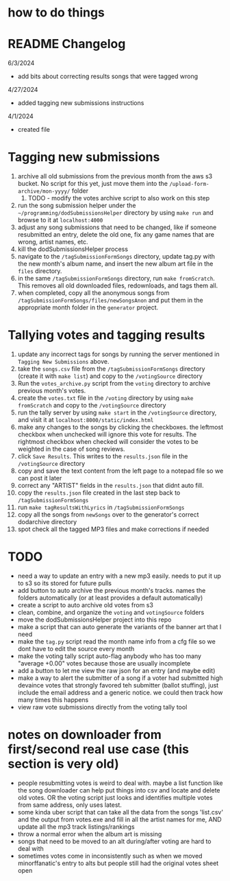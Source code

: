 # how to do things

# README Changelog
6/3/2024
- add bits about correcting results songs that were tagged wrong

4/27/2024
- added tagging new submissions instructions

4/1/2024
- created file


# Tagging new submissions
1. archive all old submissions from the previous month from the aws s3 bucket. No script for this yet, just move them into the `/upload-form-archive/mon-yyyy/` folder
   1. TODO - modify the votes archive script to also work on this step
2. run the song submission helper under the `~/programming/dodSubmissionsHelper` directory by using `make run` and browse to it at `localhost:4000`
3. adjust any song submissions that need to be changed, like if someone resubmitted an entry, delete the old one, fix any game names that are wrong, artist names, etc.
4. kill the dodSubmissionsHelper process
5. navigate to the `/tagSubmissionFormSongs` directory, update tag.py with the new month's album name, and insert the new album art file in the `files` directory.
6. in the same `/tagSubmissionFormSongs` directory, run `make fromScratch`. This removes all old downloaded files, redownloads, and tags them all.
7. when completed, copy all the anonymous songs from `/tagSubmissionFormSongs/files/newSongsAnon` and put them in the appropriate month folder in the `generator` project.


# Tallying votes and tagging results
1. update any incorrect tags for songs by running the server mentioned in `Tagging New Submissions` above.
2. take the `songs.csv` file from the `/tagSubmissionFormSongs` directory (create it with `make list`) and copy to the `/votingSource` directory
3. Run the `votes_archive.py` script from the `voting` directory to archive previous month's votes.
4. create the `votes.txt` file in the `/voting` directory by using `make fromScratch` and copy to the `/votingSource` directory
5. run the tally server by using `make start` in the `/votingSource` directory, and visit it at `localhost:8000/static/index.html`
6. make any changes to the songs by clicking the checkboxes. the leftmost checkbox when unchecked will ignore this vote 
for results. The rightmost checkbox when checked will consider the votes to be weighted in the case of song reviews.
7. click `Save Results`. This writes to the `results.json` file in the `/votingSource` directory
8. copy and save the text content from the left page to a notepad file so we can post it later
9. correct any "ARTIST" fields in the `results.json` that didnt auto fill.
10. copy the `results.json` file created in the last step back to `/tagSubmissionFormSongs`
11. run `make tagResultsWithLyrics` in `/tagSubmissionFormSongs`
12. copy all the songs from `newSongs` over to the generator's correct dodarchive directory
13. spot check all the tagged MP3 files and make corrections if needed





# TODO
- need a way to update an entry with a new mp3 easily. needs to put it up to s3 so its stored for future pulls
- add button to auto archive the previous month's tracks. names the folders automatically (or at least provides a default automatically)
- create a script to auto archive old votes from s3
- clean, combine, and organize the `voting` and `votingSource` folders
- move the dodSubmissionsHelper project into this repo
- make a script that can auto generate the variants of the banner art that I need
- make the `tag.py` script read the month name info from a cfg file so we dont have to edit the source every month
- make the voting tally script auto-flag anybody who has too many "average +0.00" votes because those are usually incomplete
- add a button to let me view the raw json for an entry (and maybe edit)
- make a way to alert the submitter of a song if a voter had submitted high devaince votes that strongly favored teh submitter (ballot stuffing), just include the email address and a generic notice. we could then track how many times this happens
- view raw vote submissions directly from the voting tally tool


# notes on downloader from first/second real use case (this section is very old)
- people resubmitting votes is weird to deal with. maybe a list function like the song downloader can help put things into csv and locate and delete old votes. OR the voting script just looks and identifies multiple votes from same address, only uses latest.
- some kinda uber script that can take all the data from the songs 'list.csv' and the output from votes.exe and fill in all the artist names for me, AND update all the mp3 track listings/rankings
- throw a normal error when the album art is missing
- songs that need to be moved to an alt during/after voting are hard to deal with
- sometimes votes come in inconsistently such as when we moved minorffanatic's entry to alts but people still had the original votes sheet open
